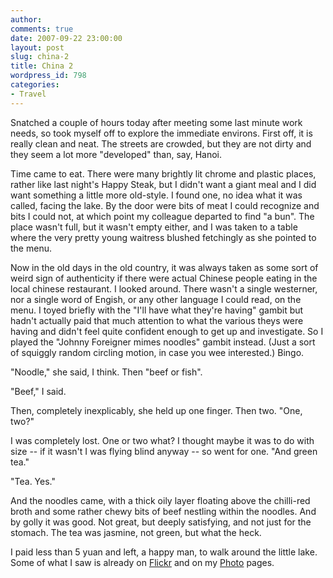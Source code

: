 ```yaml
---
author:
comments: true
date: 2007-09-22 23:00:00
layout: post
slug: china-2
title: China 2
wordpress_id: 798
categories:
- Travel
---
```


Snatched a couple of hours today after meeting some last minute work needs, so took myself off to explore the immediate environs. First off, it is really clean and neat. The streets are crowded, but they are not dirty and they seem a lot more "developed" than, say, Hanoi.

Time came to eat. There were many brightly lit chrome and plastic places, rather like last night's Happy Steak, but I didn't want a giant meal and I did want something a little more old-style. I found one, no idea what it was called, facing the lake. By the door were bits of meat I could recognize and bits I could not, at which point my colleague departed to find "a bun". The place wasn't full, but it wasn't empty either, and I was taken to a table where the very pretty young waitress blushed fetchingly as she pointed to the menu.

Now in the old days in the old country, it was always taken as some sort of weird sign of authenticity if there were actual Chinese people eating in the local chinese restaurant. I looked around. There wasn't a single westerner, nor a single word of Engish, or any other language I could read, on the menu. I toyed briefly with the "I'll have what they're having" gambit but hadn't actually paid that much attention to what the various theys were having and didn't feel quite confident enough to get up and investigate. So I played the "Johnny Foreigner mimes noodles" gambit instead. (Just a sort of squiggly random circling motion, in case you wee interested.) Bingo.

"Noodle," she said, I think. Then "beef or fish".

"Beef," I said.

Then, completely inexplicably, she held up one finger. Then two. "One, two?"

I was completely lost. One or two what? I thought maybe it was to do with size -- if it wasn't I was flying blind anyway -- so went for one. "And green tea."

"Tea. Yes."

And the noodles came, with a thick oily layer floating above the chilli-red broth and some rather chewy bits of beef nestling within the noodles. And by golly it was good. Not great, but deeply satisfying, and not just for the stomach. The tea was jasmine, not green, but what the heck.

I paid less than 5 yuan and left, a happy man, to walk around the little lake. Some of what I saw is already on [Flickr](http://flickr.com/photos/jcherfas/) and on my [Photo](http://jeremycherfas.net/wp/photos-main/) pages.

